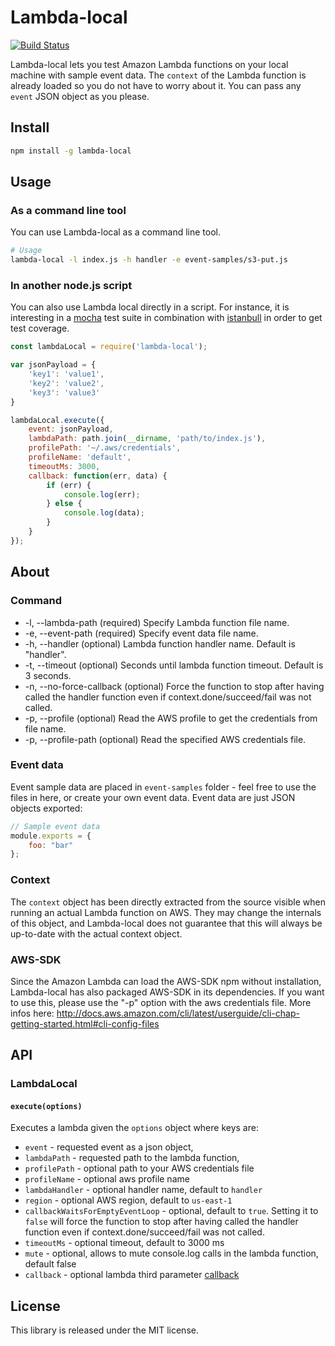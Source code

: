 # Lambda-local

[![Build Status](https://travis-ci.org/ashiina/lambda-local.svg?branch=develop)](https://travis-ci.org/ashiina/lambda-local)

Lambda-local lets you test Amazon Lambda functions on your local machine with sample event data.
The `context` of the Lambda function is already loaded so you do not have to worry about it.
You can pass any `event` JSON object as you please.

## Install

```bash
npm install -g lambda-local
```

## Usage

### As a command line tool

You can use Lambda-local as a command line tool.

```bash
# Usage
lambda-local -l index.js -h handler -e event-samples/s3-put.js
```

### In another node.js script

You can also use Lambda local directly in a script. For instance, it is interesting in a [mocha][1] test suite in combination with [istanbull][2] in order to get test coverage.

```js
const lambdaLocal = require('lambda-local');

var jsonPayload = {
    'key1': 'value1',
    'key2': 'value2',
    'key3': 'value3'
}

lambdaLocal.execute({
    event: jsonPayload,
    lambdaPath: path.join(__dirname, 'path/to/index.js'),
    profilePath: '~/.aws/credentials',
    profileName: 'default',
    timeoutMs: 3000,
    callback: function(err, data) {
        if (err) {
            console.log(err);
        } else {
            console.log(data);
        }
    }
});
```

## About

### Command
*    -l, --lambda-path <lambda index path>            (required) Specify Lambda function file name.
*    -e, --event-path <event path>                    (required) Specify event data file name.
*    -h, --handler <handler name>                     (optional) Lambda function handler name. Default is "handler".
*    -t, --timeout <timeout>                          (optional) Seconds until lambda function timeout. Default is 3 seconds.
*    -n, --no-force-callback                          (optional) Force the function to stop after having called the handler function even if context.done/succeed/fail was not called.
*    -p, --profile <aws profile name>                 (optional) Read the AWS profile to get the credentials from file name.
*    -p, --profile-path <aws profile name>            (optional) Read the specified AWS credentials file.

### Event data
Event sample data are placed in `event-samples` folder - feel free to use the files in here, or create your own event data.
Event data are just JSON objects exported:

```js
// Sample event data
module.exports = {
	foo: "bar"
};
```

### Context
The `context` object has been directly extracted from the source visible when running an actual Lambda function on AWS.
They may change the internals of this object, and Lambda-local does not guarantee that this will always be up-to-date with the actual context object.

### AWS-SDK
Since the Amazon Lambda can load the AWS-SDK npm without installation, Lambda-local has also packaged AWS-SDK in its dependencies.
If you want to use this, please use the "-p" option with the aws credentials file. More infos here:
http://docs.aws.amazon.com/cli/latest/userguide/cli-chap-getting-started.html#cli-config-files

## API

### LambdaLocal

#### `execute(options)`

Executes a lambda given the `options` object where keys are:
- `event` - requested event as a json object,
- `lambdaPath` - requested path to the lambda function,
- `profilePath` - optional path to your AWS credentials file
- `profileName` - optional aws profile name
- `lambdaHandler` - optional handler name, default to `handler`
- `region` - optional AWS region, default to `us-east-1`
- `callbackWaitsForEmptyEventLoop` - optional, default to `true`. Setting it to `false` will force the function to stop after having called the handler function even if context.done/succeed/fail was not called.
- `timeoutMs` - optional timeout, default to 3000 ms
- `mute` - optional, allows to mute console.log calls in the lambda function, default false
- `callback` - optional lambda third parameter [callback][3]

## License

This library is released under the MIT license.

[1]: https://mochajs.org/
[2]: http://gotwarlost.github.io/istanbul/
[3]: http://docs.aws.amazon.com/lambda/latest/dg/nodejs-prog-model-handler.html

